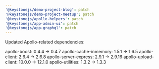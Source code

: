 ```yaml
---
'@keystonejs/demo-project-blog': patch
'@keystonejs/demo-project-meetup': patch
'@keystonejs/apollo-helpers': patch
'@keystonejs/app-admin-ui': patch
'@keystonejs/app-graphql': patch
---
```


Updated Apollo-related dependencies:

apollo-boost:           0.4.4  -> 0.4.7
apollo-cache-inmemory:  1.5.1  -> 1.6.5
apollo-client:          2.6.4  -> 2.6.8
apollo-server-express:  2.9.1  -> 2.9.16
apollo-upload-client:   10.0.0 -> 12.1.0
apollo-utilities:       1.3.2  -> 1.3.3

